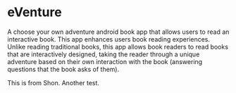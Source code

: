 eVenture
========

A choose your own adventure android book app that allows users to read an interactive book.  This app enhances users book reading experiences. Unlike reading traditional books, this app allows book readers to read books that are interactively designed, taking the reader through a unique adventure based on their own interaction with the book (answering questions that the book asks of them). 


This is from Shon. Another test. 